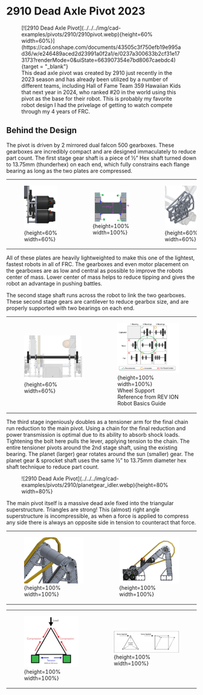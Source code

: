 <meta property="og:title" content="Pivot CAD Example: 6328 2023 A-Frame Pivot">
<meta property="og:type" content="website">
<meta property="og:url" content="https://www.frcdesign.org/cad-examples/shooter/examples/6328pivot/">
<!--meta property="og:image" content="https://www.frcdesign.org/img/cad-examples/shooter/1678-shooter/citrus-shooter.webp"-->
<meta name="theme-color" content="#4CAE4F">
<meta name="twitter:card" content="summary_large_image">

<style>

td, th , table{
   border: none!important;
}

td{
  text-align: left !important;
  vertical-align: middle !important;
}

table tr:hover{
    background-color: transparent !important;
}

</style>

# 2910 Dead Axle Pivot 2023

<figure markdown="span">
[![2910 Dead Axle Pivot](../../../img/cad-examples/pivots/2910/2910pivot.webp){height=60% width=60%}](https://cad.onshape.com/documents/43505c3f750efb19e995ad36/w/e246489aced2d23991a0f2a1/e/0237a300633b2cf31e173173?renderMode=0&uiState=663907354e7bd8067caebdc4){target = "_blank"}
<figcaption>This dead axle pivot was created by 2910 just recently in the 2023 season and has already been utilized by a number of different teams, including Hall of Fame Team 359 Hawaiian Kids that next year in 2024, who ranked #20 in the world using this pivot as the base for their robot. This is probably my favorite robot design I had the privelage of getting to watch compete through my 4 years of FRC.</figcaption>
</figure>

## Behind the Design

The pivot is driven by 2 mirrored dual falcon 500 gearboxes. These gearboxes are incredibly compact and are designed immaculately to reduce part count. The first stage gear shaft is a piece of ½” Hex shaft turned down to 13.75mm (thunderhex) on each end, which fully constrains each flange bearing as long as the two plates are compressed.

||||
|:-:|:-:|:-:|
|<figure markdown="span">![2910 Dead Axle Pivot](../../../img/cad-examples/pivots/2910/2910gearbox.webp){height=60% width=60%}</figure>|<figure markdown="span">![Thunderhex Pivot](../../../img/cad-examples/pivots/2910/thunderhex_example.webp){height=100% width=100%}</figure>|<figure markdown="span">![Lightened Plates](../../../img/cad-examples/pivots/2910/gearbox_plates.webp){height=60% width=60%}</figure>|

All of these plates are heavily lightweighted to make this one of the lightest, fastest robots in all of FRC. The gearboxes and even motor placement on the gearboxes are as low and central as possible to improve the robots center of mass. Lower center of mass helps to reduce tipping and gives the robot an advantage in pushing battles.

The second stage shaft runs across the robot to link the two gearboxes. These second stage gears are cantilever to reduce gearbox size, and are properly supported with two bearings on each end.

|||
|:-:|:-:|
|<figure markdown="span">![2910 Dead Axle Pivot](../../../img/cad-examples/pivots/2910/pivot_link.webp){height=60% width=60%}</figure>|<figure markdown="span">![2910 Dead Axle Pivot](../../../img/cad-examples/pivots/2910/bearings.webp){height=100% width=100%}<figcaption>Wheel Support Reference from REV ION Robot Basics Guide</figcaption></figure>|

The third stage ingeniously doubles as a tensioner arm for the final chain run reduction to the main pivot. Using a chain for the final reduction and power transmission is optimal due to its ability to absorb shock loads. Tightening the bolt here pulls the lever, applying tension to the chain. The entire tensioner pivots around the 2nd stage shaft, using the existing bearing. The planet (larger) gear rotates around the sun (smaller) gear. The planet gear & sprocket shaft uses the same ½” to 13.75mm diameter hex shaft technique to reduce part count.

<figure markdown="span">![2910 Dead Axle Pivot](../../../img/cad-examples/pivots/2910/planetgear_idler.webp){height=80% width=80%}</figure>

The main pivot itself is a massive dead axle fixed into the triangular superstructure. Triangles are strong! This (almost) right angle superstructure is incompressible, as when a force is applied to compress any side there is always an opposite side in tension to counteract that force.

|||
|:-:|:-:|
|<figure markdown="span">![2910 Dead Axle Pivot](../../../img/cad-examples/pivots/2910/aframe1.webp){height=100% width=100%}</figure>|<figure markdown="span">![2910 Dead Axle Pivot](../../../img/cad-examples/pivots/2910/aframe2.webp){height=100% width=100%}</figure>|

|||
|:-:|:-:|
|<figure markdown="span">![2910 Dead Axle Pivot](../../../img/cad-examples/pivots/6328/triangles.webp){height=100% width=100%}</figure>|<figure markdown="span">![2910 Dead Axle Pivot](../../../img/cad-examples/pivots/2910/triangles2.webp){height=100% width=100%}</figure>|
